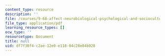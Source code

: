 ```yaml
---
content_type: resource
description: ''
file: /courses/9-68-affect-neurobiological-psychological-and-sociocultural-counterparts-of-feelings-spring-2013/df7f38f4c2ae12e0e11804c28e84b928_MIT9_68S13_syllabus.pdf
file_type: application/pdf
learning_resource_types: []
ocw_type: ''
resourcetype: Document
title: null
uid: df7f38f4-c2ae-12e0-e118-04c28e84b928
---
```

